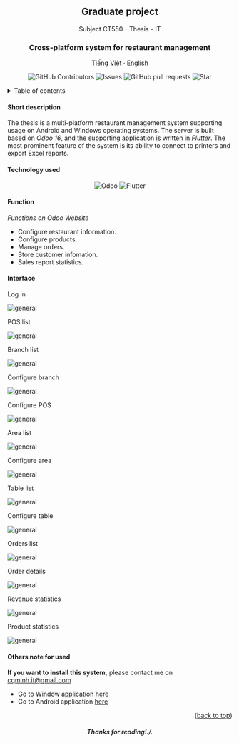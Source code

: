 <a id="readme-top"></a>
<div align="center">
  <h2 align="center">Graduate project</h2>

  <p align="center">
    Subject CT550 - Thesis - IT
  </p>
  <h3 align="center">
    Cross-platform system for restaurant management
  </h3>
  <p align="center">
    <a href="/README.md">Tiếng Việt </a>
    ·
    <a href="/docs/readme_en.md">English</a>
  </p>
  <p align="center">
    <img alt="GitHub Contributors" src="https://img.shields.io/github/contributors/cqminh/RestaurantPOS_OdooServer" />
    <img alt="Issues" src="https://img.shields.io/github/issues/cqminh/RestaurantPOS_OdooServer?color=0088ff" />
    <img alt="GitHub pull requests" src="https://img.shields.io/github/issues-pr/cqminh/RestaurantPOS_OdooServer" />
    <img alt="Star" src="https://img.shields.io/github/stars/cqminh/RestaurantPOS_OdooServer" />
  </p>
</div>

<details>
  <summary>Table of contents</summary>
  <ol>
    <li><a href="#short-description">Short description</a></li>
    <li><a href="#technology-used">Technology used</a></li>
    <li>
      <a href="#function">Function</a>
    </li>
    <li>
      <a href="#interface">Interface</a>
    </li>
    <li><a href="#others-note-for-used">Others note for used</a></li>
  </ol>
</details>

#### Short description
The thesis is a multi-platform restaurant management system supporting usage on Android and Windows operating systems. The server is built based on *Odoo 16*, and the supporting application is written in *Flutter*. The most prominent feature of the system is its ability to connect to printers and export Excel reports.

#### Technology used
<div align="center">
  <p align="center">
    <img alt="Odoo" src="https://img.shields.io/badge/Odoo-9B4686?logo=odoo&logoColor=white" />
    <img alt="Flutter" src="https://img.shields.io/badge/Flutter-59C7F8?logo=flutter&logoColor=white" />
  </p>
</div>

#### Function
*Functions on Odoo Website*
- Configure restaurant information.
- Configure products.
- Manage orders.
- Store customer infomation.
- Sales report statistics.

#### Interface

Log in

![general](/screenshot/ss1.png)

POS list

![general](/screenshot/ss2.png)

Branch list

![general](/screenshot/ss3.png)

Configure branch

![general](/screenshot/ss4.png)

Configure POS

![general](/screenshot/ss5.png)

Area list

![general](/screenshot/ss6.png)

Configure area

![general](/screenshot/ss7.png)

Table list

![general](/screenshot/ss8.png)

Configure table

![general](/screenshot/ss9.png)

Orders list

![general](/screenshot/ss10.png)

Order details

![general](/screenshot/ss11.png)

Revenue statistics

![general](/screenshot/ss12.png)

Product statistics

![general](/screenshot/ss13.png)

#### Others note for used
**If you want to install this system,** please contact me on [cqminh.it@gmail.com](mailto:cqminh.it@gmail.com)
- Go to Window application [here](https://github.com/cqminh/RestaurantPOS_WinApp.git)
- Go to Android application [here](https://github.com/cqminh/RestaurantPOS_AndrApp.git)


<p align="right">(<a href="#readme-top">back to top</a>)</p>

<h6 align="center" style="font-weight: 600;">Thanks for reading!./.</h6>